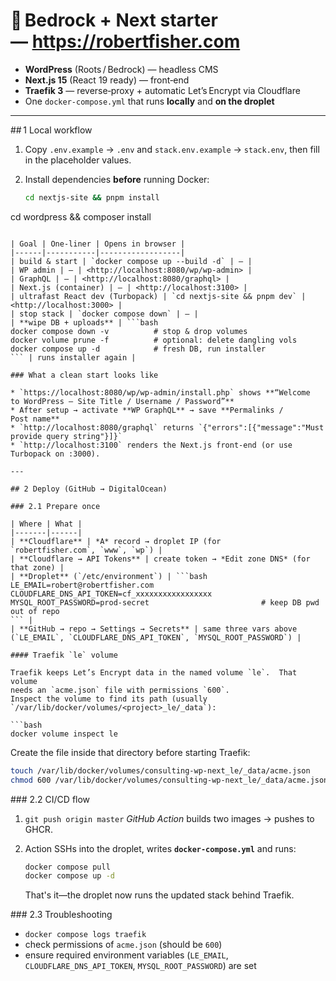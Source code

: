 # 🐳 Bedrock + Next starter — <https://robertfisher.com>

* **WordPress** (Roots / Bedrock) — headless CMS  
* **Next.js 15** (React 19 ready) — front‑end  
* **Traefik 3** — reverse‑proxy + automatic Let’s Encrypt via Cloudflare  
* One `docker‑compose.yml` that runs **locally** and **on the droplet**

---

## 1 Local workflow

1. Copy `.env.example` → `.env` and `stack.env.example` → `stack.env`, then fill in the placeholder values.
2. Install dependencies **before** running Docker:

   ```bash
   cd nextjs-site && pnpm install
cd wordpress   && composer install
```

| Goal | One‑liner | Opens in browser |
|------|-----------|------------------|
| build & start | `docker compose up --build -d` | – |
| WP admin | – | <http://localhost:8080/wp/wp-admin> |
| GraphQL | – | <http://localhost:8080/graphql> |
| Next.js (container) | – | <http://localhost:3100> |
| ultrafast React dev (Turbopack) | `cd nextjs-site && pnpm dev` | <http://localhost:3000> |
| stop stack | `docker compose down` | – |
| **wipe DB + uploads** | ```bash
docker compose down -v          # stop & drop volumes
docker volume prune -f          # optional: delete dangling vols
docker compose up -d            # fresh DB, run installer
``` | runs installer again |

### What a clean start looks like

* `https://localhost:8080/wp/wp-admin/install.php` shows **“Welcome to WordPress – Site Title / Username / Password”**
* After setup → activate **WP GraphQL** → save **Permalinks / Post name**
* `http://localhost:8080/graphql` returns `{"errors":[{"message":"Must provide query string"}]}`
* `http://localhost:3100` renders the Next.js front‑end (or use Turbopack on :3000).

---

## 2 Deploy (GitHub → DigitalOcean)

### 2.1 Prepare once

| Where | What |
|-------|------|
| **Cloudflare** | *A* record → droplet IP (for `robertfisher.com`, `www`, `wp`) |
| **Cloudflare → API Tokens** | create token → *Edit zone DNS* (for that zone) |
| **Droplet** (`/etc/environment`) | ```bash
LE_EMAIL=robert@robertfisher.com
CLOUDFLARE_DNS_API_TOKEN=cf_xxxxxxxxxxxxxxxxx
MYSQL_ROOT_PASSWORD=prod-secret                         # keep DB pwd out of repo
``` |
| **GitHub → repo → Settings → Secrets** | same three vars above (`LE_EMAIL`, `CLOUDFLARE_DNS_API_TOKEN`, `MYSQL_ROOT_PASSWORD`) |

#### Traefik `le` volume

Traefik keeps Let’s Encrypt data in the named volume `le`.  That volume
needs an `acme.json` file with permissions `600`.
Inspect the volume to find its path (usually
`/var/lib/docker/volumes/<project>_le/_data`):

```bash
docker volume inspect le
```

Create the file inside that directory before starting Traefik:

```bash
touch /var/lib/docker/volumes/consulting-wp-next_le/_data/acme.json
chmod 600 /var/lib/docker/volumes/consulting-wp-next_le/_data/acme.json
```

### 2.2 CI/CD flow

1. `git push origin master`
   *GitHub Action* builds two images → pushes to GHCR.
2. Action SSHs into the droplet, writes **`docker‑compose.yml`** and runs:

   ```bash
   docker compose pull
   docker compose up -d
   ```

   That's it—the droplet now runs the updated stack behind Traefik.

### 2.3 Troubleshooting

* `docker compose logs traefik`
* check permissions of `acme.json` (should be `600`)
* ensure required environment variables (`LE_EMAIL`, `CLOUDFLARE_DNS_API_TOKEN`, `MYSQL_ROOT_PASSWORD`) are set
